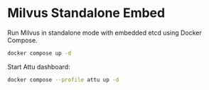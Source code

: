 # Milvus Standalone Embed

Run Milvus in standalone mode with embedded etcd using Docker Compose.

```bash
docker compose up -d
```

Start Attu dashboard:

```bash
docker compose --profile attu up -d
```

